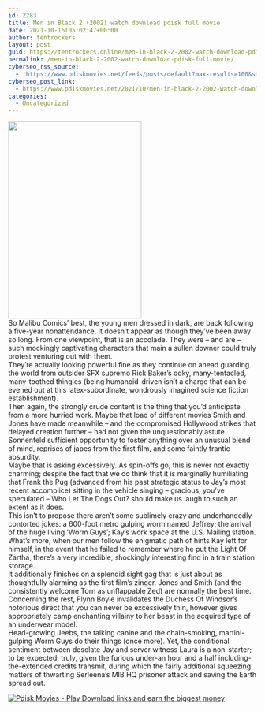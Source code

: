 ```yaml
---
id: 2283
title: Men in Black 2 (2002) watch download pdisk full movie
date: 2021-10-16T05:02:47+00:00
author: tentrockers
layout: post
guid: https://tentrockers.online/men-in-black-2-2002-watch-download-pdisk-full-movie/
permalink: /men-in-black-2-2002-watch-download-pdisk-full-movie/
cyberseo_rss_source:
  - 'https://www.pdiskmovies.net/feeds/posts/default?max-results=100&start-index=1'
cyberseo_post_link:
  - https://www.pdiskmovies.net/2021/10/men-in-black-2-2002-watch-download.html
categories:
  - Uncategorized
---
```

<div class="separator">
  <a href="https://blogger.googleusercontent.com/img/a/AVvXsEjUrF0ZClpW7ny1VGvPuub1NKn5nNa-5KlS_vi9OdP3UuYXKqnYPrFY11Yml20IPTU4ygONff3D2M0vB7la64f1MnKyKuxYGqjQPp2IPvT3y5Mvts0S4GOXVRmCyrLEksf60NtqfAcAITORptUw0ot_plDSB7oh3i2mzDjtqnjp35TqG7-Aq7lCMCkKRA=s890" imageanchor="1"><img loading="lazy" border="0" data-original-height="890" data-original-width="600" height="400" src="https://blogger.googleusercontent.com/img/a/AVvXsEjUrF0ZClpW7ny1VGvPuub1NKn5nNa-5KlS_vi9OdP3UuYXKqnYPrFY11Yml20IPTU4ygONff3D2M0vB7la64f1MnKyKuxYGqjQPp2IPvT3y5Mvts0S4GOXVRmCyrLEksf60NtqfAcAITORptUw0ot_plDSB7oh3i2mzDjtqnjp35TqG7-Aq7lCMCkKRA=w270-h400" width="270" /></a>
</div>



<div>
  <div>
    <span>So Malibu Comics&#8217; best, the young men dressed in dark, are back following a five-year nonattendance. It doesn&#8217;t appear as though they&#8217;ve been away so long. From one viewpoint, that is an accolade. They were &#8211; and are &#8211; such mockingly captivating characters that main a sullen downer could truly protest venturing out with them.&nbsp;</span>
  </div>
  
  <div>
    <span>They&#8217;re actually looking powerful fine as they continue on ahead guarding the world from outsider SFX supremo Rick Baker&#8217;s ooky, many-tentacled, many-toothed thingies (being humanoid-driven isn&#8217;t a charge that can be evened out at this latex-subordinate, wondrously imagined science fiction establishment).&nbsp;</span>
  </div>
  
  <div>
    <span>Then again, the strongly crude content is the thing that you&#8217;d anticipate from a more hurried work. Maybe that load of different movies Smith and Jones have made meanwhile &#8211; and the compromised Hollywood strikes that delayed creation further &#8211; had not given the unquestionably astute Sonnenfeld sufficient opportunity to foster anything over an unusual blend of mind, reprises of japes from the first film, and some faintly frantic absurdity.&nbsp;</span>
  </div>
  
  <div>
    <span>Maybe that is asking excessively. As spin-offs go, this is never not exactly charming; despite the fact that we do think that it is marginally humiliating that Frank the Pug (advanced from his past strategic status to Jay&#8217;s most recent accomplice) sitting in the vehicle singing &#8211; gracious, you&#8217;ve speculated &#8211; Who Let The Dogs Out? should make us laugh to such an extent as it does.&nbsp;</span>
  </div>
  
  <div>
    <span>This isn&#8217;t to propose there aren&#8217;t some sublimely crazy and underhandedly contorted jokes: a 600-foot metro gulping worm named Jeffrey; the arrival of the huge living &#8216;Worm Guys&#8217;; Kay&#8217;s work space at the U.S. Mailing station. What&#8217;s more, when our men follow the enigmatic path of hints Kay left for himself, in the event that he failed to remember where he put the Light Of Zartha, there&#8217;s a very incredible, shockingly interesting find in a train station storage.&nbsp;</span>
  </div>
  
  <div>
    <span>It additionally finishes on a splendid sight gag that is just about as thoughtfully alarming as the first film&#8217;s zinger. Jones and Smith (and the consistently welcome Torn as unflappable Zed) are normally the best time. Concerning the rest, Flynn Boyle invalidates the Duchess Of Windsor&#8217;s notorious direct that you can never be excessively thin, however gives appropriately camp enchanting villainy to her beast in the acquired type of an underwear model.&nbsp;</span>
  </div>
  
  <div>
    <span>Head-growing Jeebs, the talking canine and the chain-smoking, martini-gulping Worm Guys do their things (once more). Yet, the conditional sentiment between desolate Jay and server witness Laura is a non-starter; to be expected, truly, given the furious under-an hour and a half including-the-extended credits transmit, during which the fairly additional squeezing matters of thwarting Serleena&#8217;s MIB HQ prisoner attack and saving the Earth spread out.</span>
  </div>
</div>

[![](https://1.bp.blogspot.com/-a93bp85aB6g/YUXjACCiX3I/AAAAAAAAbQE/GHmPI7h0af0tqn6tYzd0cdrDv9Hu9LUSACLcBGAsYHQ/s16000/Play_it_New-removebg-preview.png "Pdisk Movies - Play Download links and earn the biggest money")](https://www.pdisks.com/share-video?videoid=nv2mkh002v4k)
